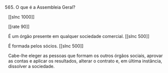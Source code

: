565.  O que é a Assembleia Geral?

[[slnc 1000]]

[[rate 90]]

É  um  órgão  presente  em  qualquer  sociedade  comercial.
[[slnc 500]]

É  formada  pelos  sócios.
[[slnc 500]]

Cabe-lhe eleger  as  pessoas  que  formam  os  outros  órgãos  sociais,  aprovar  as  contas  e  aplicar  os resultados,  alterar  o contrato e, em última  instância, dissolver  a sociedade.
